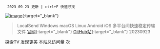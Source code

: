      2023-09-23 更新 | ctrl+F 快速寻找

[![image](https://t.tansuo.tv/img/nfshop2.png)](https://ihezu.run/esf7nk){:target="_blank"}

> LocalSend
> Windows macOS Linux Android iOS 多平台间快速稳定传输文件
> [官网](https://localsend.org){:target="_blank"} [GitHub站](https://github.com/localsend/localsend){:target="_blank"}
> 20230923




<script async src="//busuanzi.ibruce.info/busuanzi/2.3/busuanzi.pure.mini.js"></script>
<p align="left"><span id="busuanzi_container_site_pv">探索TV 发现更美 本站总访问量 <span id="busuanzi_value_site_pv"></span> 次</span></p>
